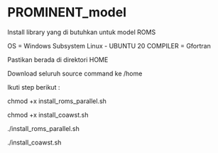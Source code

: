 # PROMINENT_model

Install library yang di butuhkan untuk model ROMS

OS =  Windows Subsystem Linux - UBUNTU 20
COMPILER = Gfortran

Pastikan berada di direktori HOME

Download seluruh source command ke /home

Ikuti step berikut : 

chmod +x install_roms_parallel.sh

chmod +x install_coawst.sh

./install_roms_parallel.sh

./install_coawst.sh



